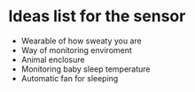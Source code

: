 # Ideas list for the sensor
+ Wearable of how sweaty you are
+ Way of monitoring enviroment
+ Animal enclosure
+ Monitoring baby sleep temperature
+ Automatic fan for sleeping
